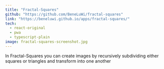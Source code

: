 ```yaml
---
title: "Fractal-Squares"
github: "https://github.com/BeneLuWi/fractal-squares"
link: "https://beneluwi.github.io/apps/fractal-squares/"
tech:
  - react-original
  - pwa
  - typescript-plain
image: fractal-squares-screenshot.jpg
---
```


In Fractal-Squares you can create images by recursively subdividing either squares or triangles and transform into one another
